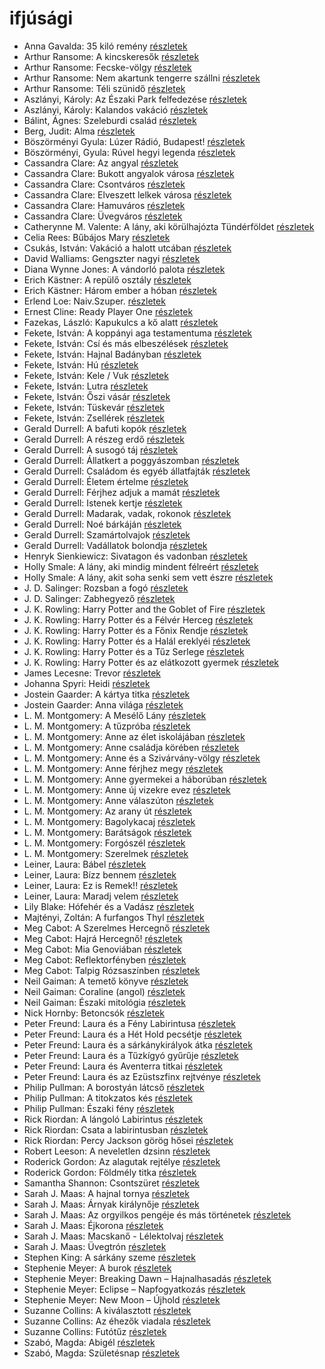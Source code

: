 # ifjúsági

- Anna Gavalda: 35 kiló remény [részletek](_details/%7Bopf.creator%7D.md#id_1308)
- Arthur Ransome: A kincskeresők [részletek](_details/%7Bopf.creator%7D.md#id_423)
- Arthur Ransome: Fecske-völgy [részletek](_details/%7Bopf.creator%7D.md#id_422)
- Arthur Ransome: Nem akartunk tengerre szállni [részletek](_details/%7Bopf.creator%7D.md#id_430)
- Arthur Ransome: Téli szünidő [részletek](_details/%7Bopf.creator%7D.md#id_429)
- Aszlányi, Károly: Az Északi Park felfedezése [részletek](_details/%7Bopf.creator%7D.md#id_851)
- Aszlányi, Károly: Kalandos vakáció [részletek](_details/%7Bopf.creator%7D.md#id_787)
- Bálint, Ágnes: Szeleburdi család [részletek](_details/%7Bopf.creator%7D.md#id_161)
- Berg, Judit: Alma [részletek](_details/%7Bopf.creator%7D.md#id_1274)
- Böszörményi Gyula: Lúzer Rádió, Budapest! [részletek](_details/%7Bopf.creator%7D.md#id_1581)
- Böszörményi, Gyula: Rúvel hegyi legenda [részletek](_details/%7Bopf.creator%7D.md#id_1589)
- Cassandra Clare: Az angyal [részletek](_details/%7Bopf.creator%7D.md#id_640)
- Cassandra Clare: Bukott angyalok városa [részletek](_details/%7Bopf.creator%7D.md#id_638)
- Cassandra Clare: Csontváros [részletek](_details/%7Bopf.creator%7D.md#id_635)
- Cassandra Clare: Elveszett lelkek városa [részletek](_details/%7Bopf.creator%7D.md#id_639)
- Cassandra Clare: Hamuváros [részletek](_details/%7Bopf.creator%7D.md#id_636)
- Cassandra Clare: Üvegváros [részletek](_details/%7Bopf.creator%7D.md#id_637)
- Catherynne M. Valente: A lány, aki körülhajózta Tündérföldet [részletek](_details/%7Bopf.creator%7D.md#id_659)
- Celia Rees: Bűbájos Mary [részletek](_details/%7Bopf.creator%7D.md#id_979)
- Csukás, István: Vakáció a halott utcában [részletek](_details/%7Bopf.creator%7D.md#id_1412)
- David Walliams: Gengszter nagyi [részletek](_details/%7Bopf.creator%7D.md#id_1218)
- Diana Wynne Jones: A vándorló palota [részletek](_details/%7Bopf.creator%7D.md#id_1413)
- Erich Kästner: A repülő osztály [részletek](_details/%7Bopf.creator%7D.md#id_964)
- Erich Kästner: Három ember a hóban [részletek](_details/%7Bopf.creator%7D.md#id_667)
- Erlend Loe: Naiv.Szuper. [részletek](_details/%7Bopf.creator%7D.md#id_532)
- Ernest Cline: Ready Player One [részletek](_details/%7Bopf.creator%7D.md#id_1275)
- Fazekas, László: Kapukulcs a kő alatt [részletek](_details/%7Bopf.creator%7D.md#id_1271)
- Fekete, István: A koppányi aga testamentuma [részletek](_details/%7Bopf.creator%7D.md#id_723)
- Fekete, István: Csí és más elbeszélések [részletek](_details/%7Bopf.creator%7D.md#id_726)
- Fekete, István: Hajnal Badányban [részletek](_details/%7Bopf.creator%7D.md#id_729)
- Fekete, István: Hú [részletek](_details/%7Bopf.creator%7D.md#id_730)
- Fekete, István: Kele / Vuk [részletek](_details/%7Bopf.creator%7D.md#id_122)
- Fekete, István: Lutra [részletek](_details/%7Bopf.creator%7D.md#id_735)
- Fekete, István: Őszi vásár [részletek](_details/%7Bopf.creator%7D.md#id_736)
- Fekete, István: Tüskevár [részletek](_details/%7Bopf.creator%7D.md#id_121)
- Fekete, István: Zsellérek [részletek](_details/%7Bopf.creator%7D.md#id_741)
- Gerald Durrell: A bafuti kopók [részletek](_details/%7Bopf.creator%7D.md#id_862)
- Gerald Durrell: A részeg erdő [részletek](_details/%7Bopf.creator%7D.md#id_878)
- Gerald Durrell: A susogó táj [részletek](_details/%7Bopf.creator%7D.md#id_871)
- Gerald Durrell: Állatkert a poggyászomban [részletek](_details/%7Bopf.creator%7D.md#id_49)
- Gerald Durrell: Családom és egyéb állatfajták [részletek](_details/%7Bopf.creator%7D.md#id_50)
- Gerald Durrell: Életem értelme [részletek](_details/%7Bopf.creator%7D.md#id_873)
- Gerald Durrell: Férjhez adjuk a mamát [részletek](_details/%7Bopf.creator%7D.md#id_872)
- Gerald Durrell: Istenek kertje [részletek](_details/%7Bopf.creator%7D.md#id_868)
- Gerald Durrell: Madarak, vadak, rokonok [részletek](_details/%7Bopf.creator%7D.md#id_867)
- Gerald Durrell: Noé bárkáján [részletek](_details/%7Bopf.creator%7D.md#id_870)
- Gerald Durrell: Szamártolvajok [részletek](_details/%7Bopf.creator%7D.md#id_874)
- Gerald Durrell: Vadállatok bolondja [részletek](_details/%7Bopf.creator%7D.md#id_864)
- Henryk Sienkiewicz: Sivatagon és vadonban [részletek](_details/%7Bopf.creator%7D.md#id_382)
- Holly Smale: A lány, aki mindig mindent félreért [részletek](_details/%7Bopf.creator%7D.md#id_1003)
- Holly Smale: A lány, akit soha senki sem vett észre [részletek](_details/%7Bopf.creator%7D.md#id_1002)
- J. D. Salinger: Rozsban a fogó [részletek](_details/%7Bopf.creator%7D.md#id_1409)
- J. D. Salinger: Zabhegyező [részletek](_details/%7Bopf.creator%7D.md#id_561)
- J. K. Rowling: Harry Potter and the Goblet of Fire [részletek](_details/%7Bopf.creator%7D.md#id_712)
- J. K. Rowling: Harry Potter és a Félvér Herceg [részletek](_details/%7Bopf.creator%7D.md#id_23)
- J. K. Rowling: Harry Potter és a Főnix Rendje [részletek](_details/%7Bopf.creator%7D.md#id_22)
- J. K. Rowling: Harry Potter és a Halál ereklyéi [részletek](_details/%7Bopf.creator%7D.md#id_24)
- J. K. Rowling: Harry Potter és a Tűz Serlege [részletek](_details/%7Bopf.creator%7D.md#id_21)
- J. K. Rowling: Harry Potter és az elátkozott gyermek [részletek](_details/%7Bopf.creator%7D.md#id_1459)
- James Lecesne: Trevor [részletek](_details/%7Bopf.creator%7D.md#id_1272)
- Johanna Spyri: Heidi [részletek](_details/%7Bopf.creator%7D.md#id_983)
- Jostein Gaarder: A kártya titka [részletek](_details/%7Bopf.creator%7D.md#id_1410)
- Jostein Gaarder: Anna világa [részletek](_details/%7Bopf.creator%7D.md#id_1411)
- L. M. Montgomery: A Mesélő Lány [részletek](_details/%7Bopf.creator%7D.md#id_492)
- L. M. Montgomery: A tűzpróba [részletek](_details/%7Bopf.creator%7D.md#id_493)
- L. M. Montgomery: Anne az élet iskolájában [részletek](_details/%7Bopf.creator%7D.md#id_483)
- L. M. Montgomery: Anne családja körében [részletek](_details/%7Bopf.creator%7D.md#id_484)
- L. M. Montgomery: Anne és a Szivárvány-völgy [részletek](_details/%7Bopf.creator%7D.md#id_485)
- L. M. Montgomery: Anne férjhez megy [részletek](_details/%7Bopf.creator%7D.md#id_486)
- L. M. Montgomery: Anne gyermekei a háborúban [részletek](_details/%7Bopf.creator%7D.md#id_487)
- L. M. Montgomery: Anne új vizekre evez [részletek](_details/%7Bopf.creator%7D.md#id_489)
- L. M. Montgomery: Anne válaszúton [részletek](_details/%7Bopf.creator%7D.md#id_490)
- L. M. Montgomery: Az arany út [részletek](_details/%7Bopf.creator%7D.md#id_491)
- L. M. Montgomery: Bagolykacaj [részletek](_details/%7Bopf.creator%7D.md#id_495)
- L. M. Montgomery: Barátságok [részletek](_details/%7Bopf.creator%7D.md#id_494)
- L. M. Montgomery: Forgószél [részletek](_details/%7Bopf.creator%7D.md#id_496)
- L. M. Montgomery: Szerelmek [részletek](_details/%7Bopf.creator%7D.md#id_497)
- Leiner, Laura: Bábel [részletek](_details/%7Bopf.creator%7D.md#id_644)
- Leiner, Laura: Bízz bennem [részletek](_details/%7Bopf.creator%7D.md#id_1486)
- Leiner, Laura: Ez is Remek!! [részletek](_details/%7Bopf.creator%7D.md#id_1475)
- Leiner, Laura: Maradj velem [részletek](_details/%7Bopf.creator%7D.md#id_1477)
- Lily Blake: Hófehér és a Vadász [részletek](_details/%7Bopf.creator%7D.md#id_618)
- Majtényi, Zoltán: A furfangos Thyl [részletek](_details/%7Bopf.creator%7D.md#id_998)
- Meg Cabot: A Szerelmes Hercegnő [részletek](_details/%7Bopf.creator%7D.md#id_434)
- Meg Cabot: Hajrá Hercegnő! [részletek](_details/%7Bopf.creator%7D.md#id_437)
- Meg Cabot: Mia Genoviában [részletek](_details/%7Bopf.creator%7D.md#id_435)
- Meg Cabot: Reflektorfényben [részletek](_details/%7Bopf.creator%7D.md#id_433)
- Meg Cabot: Talpig Rózsaszínben [részletek](_details/%7Bopf.creator%7D.md#id_436)
- Neil Gaiman: A temető könyve [részletek](_details/%7Bopf.creator%7D.md#id_1424)
- Neil Gaiman: Coraline (angol) [részletek](_details/%7Bopf.creator%7D.md#id_1431)
- Neil Gaiman: Északi mitológia [részletek](_details/%7Bopf.creator%7D.md#id_1435)
- Nick Hornby: Betoncsók [részletek](_details/%7Bopf.creator%7D.md#id_708)
- Peter Freund: Laura és a Fény Labirintusa [részletek](_details/%7Bopf.creator%7D.md#id_1301)
- Peter Freund: Laura és a Hét Hold pecsétje [részletek](_details/%7Bopf.creator%7D.md#id_586)
- Peter Freund: Laura és a sárkánykirályok átka [részletek](_details/%7Bopf.creator%7D.md#id_587)
- Peter Freund: Laura és a Tűzkígyó gyűrűje [részletek](_details/%7Bopf.creator%7D.md#id_588)
- Peter Freund: Laura és Aventerra titkai [részletek](_details/%7Bopf.creator%7D.md#id_589)
- Peter Freund: Laura és az Ezüstszfinx rejtvénye [részletek](_details/%7Bopf.creator%7D.md#id_590)
- Philip Pullman: A borostyán látcső [részletek](_details/%7Bopf.creator%7D.md#id_1221)
- Philip Pullman: A titokzatos kés [részletek](_details/%7Bopf.creator%7D.md#id_1220)
- Philip Pullman: Északi fény [részletek](_details/%7Bopf.creator%7D.md#id_1219)
- Rick Riordan: A lángoló Labirintus [részletek](_details/%7Bopf.creator%7D.md#id_1655)
- Rick Riordan: Csata a labirintusban [részletek](_details/%7Bopf.creator%7D.md#id_1651)
- Rick Riordan: Percy Jackson görög hősei [részletek](_details/%7Bopf.creator%7D.md#id_1657)
- Robert Leeson: A neveletlen dzsinn [részletek](_details/%7Bopf.creator%7D.md#id_1007)
- Roderick Gordon: Az alagutak rejtélye [részletek](_details/%7Bopf.creator%7D.md#id_971)
- Roderick Gordon: Földmély titka [részletek](_details/%7Bopf.creator%7D.md#id_974)
- Samantha Shannon: Csontszüret [részletek](_details/%7Bopf.creator%7D.md#id_1005)
- Sarah J. Maas: A hajnal tornya [részletek](_details/%7Bopf.creator%7D.md#id_1688)
- Sarah J. Maas: Árnyak királynője [részletek](_details/%7Bopf.creator%7D.md#id_1691)
- Sarah J. Maas: Az orgyilkos pengéje és más történetek [részletek](_details/%7Bopf.creator%7D.md#id_1685)
- Sarah J. Maas: Éjkorona [részletek](_details/%7Bopf.creator%7D.md#id_1689)
- Sarah J. Maas: Macskanő - Lélektolvaj [részletek](_details/%7Bopf.creator%7D.md#id_1684)
- Sarah J. Maas: Üvegtrón [részletek](_details/%7Bopf.creator%7D.md#id_1686)
- Stephen King: A sárkány szeme [részletek](_details/%7Bopf.creator%7D.md#id_547)
- Stephenie Meyer: A burok [részletek](_details/%7Bopf.creator%7D.md#id_163)
- Stephenie Meyer: Breaking Dawn – Hajnalhasadás [részletek](_details/%7Bopf.creator%7D.md#id_793)
- Stephenie Meyer: Eclipse – Napfogyatkozás [részletek](_details/%7Bopf.creator%7D.md#id_794)
- Stephenie Meyer: New Moon – Újhold [részletek](_details/%7Bopf.creator%7D.md#id_795)
- Suzanne Collins: A kiválasztott [részletek](_details/%7Bopf.creator%7D.md#id_83)
- Suzanne Collins: Az éhezők viadala [részletek](_details/%7Bopf.creator%7D.md#id_81)
- Suzanne Collins: Futótűz [részletek](_details/%7Bopf.creator%7D.md#id_82)
- Szabó, Magda: Abigél [részletek](_details/%7Bopf.creator%7D.md#id_1338)
- Szabó, Magda: Születésnap [részletek](_details/%7Bopf.creator%7D.md#id_1337)